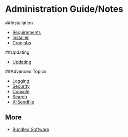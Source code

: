Administration Guide/Notes
===========================


##Installation
- [Requirements](requirements.md)
- [Installer](installer.md)
- [Cronjobs](cronjobs.md)

##Updating
- [Updating](updating.md)


##Advanced Topics
- [Logging](logging.md)
- [Security](security.md)
- [Console](console.md)
- [Search](search.md)
- [X-Sendfile](xsendfile.md)

## More
- [Bundled Software](bundled_software.md)
